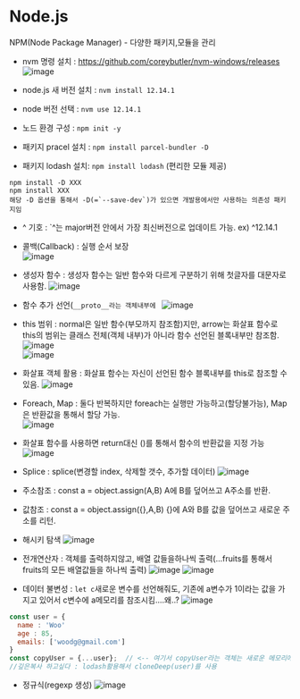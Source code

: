 # Node.js

NPM(Node Package Manager) - 다양한 패키지,모듈을 관리

- nvm 명령 설치 : https://github.com/coreybutler/nvm-windows/releases
![image](https://user-images.githubusercontent.com/35188271/214218854-a9d9a53d-a3e0-47a8-9382-27b03c00d93e.png)



- node.js 새 버전 설치 : `nvm install 12.14.1`
- node 버전 선택 : `nvm use 12.14.1`
- 노드 환경 구성 : `npm init -y`
- 패키지 pracel 설치 : `npm install parcel-bundler -D`
- 패키지 lodash 설치: `npm install lodash` (편리한 모듈 제공)

```
npm install -D XXX
npm install XXX
해당 -D 옵션을 통해서 -D(=`--save-dev`)가 있으면 개발용에서만 사용하는 의존성 패키지임
```

- ^ 기호 : `^는 major버전 안에서 가장 최신버전으로 업데이트 가능. ex) ^12.14.1



- 콜백(Callback) : 실행 순서 보장  
![image](https://user-images.githubusercontent.com/35188271/214239989-1de19823-44b9-4299-8aca-6f0ee47f1d85.png)  




- 생성자 함수 : 생성자 함수는 일반 함수와 다르게 구분하기 위해 첫글자를 대문자로 사용함.
![image](https://user-images.githubusercontent.com/35188271/214289393-5a03d947-dac3-46bd-a1c7-f930c8a8cd40.png)

- 함수 추가 선언(`__proto__라는 객체내부에 ` 
![image](https://user-images.githubusercontent.com/35188271/214292590-a515b007-740e-4c8e-a204-49896632be52.png)


- this 범위 : normal은 일반 함수(부모까지 참조함)지만, arrow는 화살표 함수로 this의 범위는 클래스 전체(객체 내부)가 아니라 함수 선언된 블록내부만 참조함.
![image](https://user-images.githubusercontent.com/35188271/214289963-3c18c068-45e9-4596-b882-aa76a655cc91.png)  
![image](https://user-images.githubusercontent.com/35188271/214291197-2f7a6081-f2a7-44ae-b720-39f1183c9b75.png)  
  
- 화살표 객체 활용 : 화살표 함수는 자신이 선언된 함수 블록내부를 this로 참조할 수 있음.
![image](https://user-images.githubusercontent.com/35188271/214291686-b2486a43-ceb5-4987-a5cf-f5d671c1fe8e.png)


- Foreach, Map : 둘다 반복하지만 foreach는 실행만 가능하고(할당불가능), Map은 반환값을 통해서 할당 가능.  
![image](https://user-images.githubusercontent.com/35188271/215117162-690eb810-98b9-44b7-8860-ac85a4d4193e.png)  
- 화살표 함수를 사용하면 return대신 ()를 통해서 함수의 반환값을 지정 가능 
![image](https://user-images.githubusercontent.com/35188271/215117608-287734e9-7d21-41a6-9b3f-835ba2446397.png)  
- Splice : splice(변경할 index, 삭제할 갯수, 추가할 데이터)
![image](https://user-images.githubusercontent.com/35188271/215120668-e89e31a5-139e-4484-bc49-01f90772a1b0.png)


- 주소참조 : const a = object.assign(A,B) A에 B를 덮어쓰고 A주소를 반환.  
- 값참조 : const a = object.assign({},A,B) {}에 A와 B를 값을 덮어쓰고 새로운 주소를 리턴.  
- 해시키 탐색
![image](https://user-images.githubusercontent.com/35188271/215123311-f89236a0-5c0b-47a1-aa35-7be70d8294bb.png)  

- 전개연산자 : 객체를 출력하지않고, 배열 값들을하나씩 출력(...fruits를 통해서 fruits의 모든 배열값들을 하나씩 출력)
![image](https://user-images.githubusercontent.com/35188271/215125585-161b39e5-3fb9-4d9b-bc84-4d671e9f5abe.png)
![image](https://user-images.githubusercontent.com/35188271/215125814-561df882-ec35-46db-b2f6-0dda7edc8b24.png)

- 데이터 불변성 : `let c`새로운 변수를 선언해줘도, 기존에 a변수가 1이라는 값을 가지고 있어서 c변수에 a메모리를 참조시킴....왜..?
![image](https://user-images.githubusercontent.com/35188271/215127198-92b62c15-0f8f-4167-a4a6-157735b7a820.png)

```js
const user = {
  name : 'Woo'
  age : 85,
  emails: ['woodg@gmail.com']
}
const copyUser = {...user};  // <-- 여기서 copyUser라는 객체는 새로운 메모리에 할당하지만, 그 내부의 name,age,emails들은 기존 users의 메모리를 참조하게생성됨.....
//깊은복사 하고싶다 : lodash활용해서 cloneDeep(user)를 사용
```

- 정규식(regexp 생성)
![image](https://user-images.githubusercontent.com/35188271/215232868-79ec7cf3-3039-4965-8ba0-bf1597831c3b.png)




